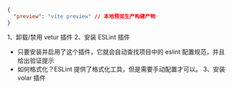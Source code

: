 ```json
{
  "preview": "vite preview" // 本地预览生产构建产物
}
```

1、卸载/禁用 vetur 插件
2、安装 ESLint 插件
  - 只要安装并启用了这个插件，它就会自动查找项目中的 eslint 配置规范，并且给出验证提示
  - 如何格式化？ESLint 提供了格式化工具，但是需要手动配置才可以。
3、安装 volar 插件